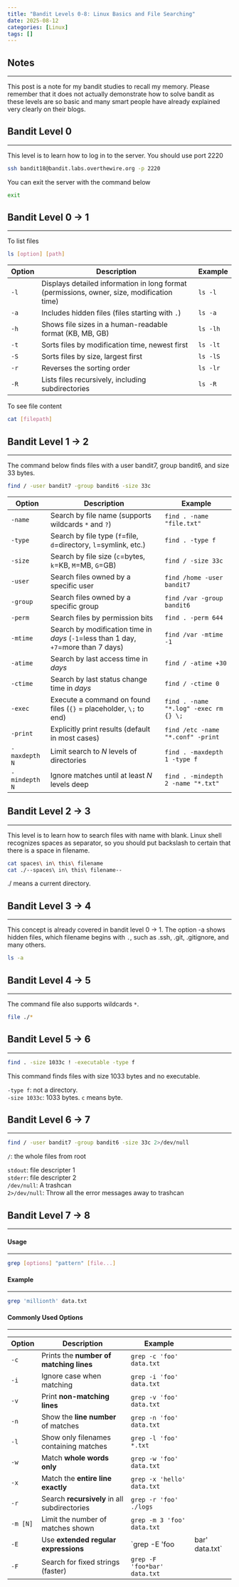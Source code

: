```yaml
---
title: "Bandit Levels 0-8: Linux Basics and File Searching"
date: 2025-08-12
categories: [Linux]
tags: []
---
```


## Notes
---
This post is a note for my bandit studies to recall my memory.
Please remember that it does not actually demonstrate how to solve bandit as these levels are so basic and many smart people have already explained very clearly on their blogs.

## Bandit Level 0
---
This level is to learn how to log in to the server.
You should use port 2220
```bash
ssh bandit18@bandit.labs.overthewire.org -p 2220
```

You can exit the server with the command below
```bash
exit
```

## Bandit Level 0 -> 1
---
To list files
```bash
ls [option] [path]
```

| Option | Description                                                                                | Example  |
| ------ | ------------------------------------------------------------------------------------------ | -------- |
| `-l`   | Displays detailed information in long format (permissions, owner, size, modification time) | `ls -l`  |
| `-a`   | Includes hidden files (files starting with `.`)                                            | `ls -a`  |
| `-h`   | Shows file sizes in a human-readable format (KB, MB, GB)                                   | `ls -lh` |
| `-t`   | Sorts files by modification time, newest first                                             | `ls -lt` |
| `-S`   | Sorts files by size, largest first                                                         | `ls -lS` |
| `-r`   | Reverses the sorting order                                                                 | `ls -lr` |
| `-R`   | Lists files recursively, including subdirectories                                          | `ls -R`  |

To see file content
```bash
cat [filepath]
```

## Bandit Level 1 -> 2
---
The command below finds files with a user bandit7, group bandit6, and size 33 bytes.

```bash
find / -user bandit7 -group bandit6 -size 33c
```

| Option        | Description                                                                         | Example                               |
| ------------- | ----------------------------------------------------------------------------------- | ------------------------------------- |
| `-name`       | Search by file name (supports wildcards `*` and `?`)                                | `find . -name "file.txt"`             |
| `-type`       | Search by file type (`f`=file, `d`=directory, `l`=symlink, etc.)                    | `find . -type f`                      |
| `-size`       | Search by file size (`c`=bytes, `k`=KB, `M`=MB, `G`=GB)                             | `find / -size 33c`                    |
| `-user`       | Search files owned by a specific user                                               | `find /home -user bandit7`            |
| `-group`      | Search files owned by a specific group                                              | `find /var -group bandit6`            |
| `-perm`       | Search files by permission bits                                                     | `find . -perm 644`                    |
| `-mtime`      | Search by modification time in *days* (`-1`=less than 1 day, `+7`=more than 7 days) | `find /var -mtime -1`                 |
| `-atime`      | Search by last access time in *days*                                                | `find / -atime +30`                   |
| `-ctime`      | Search by last status change time in *days*                                         | `find / -ctime 0`                     |
| `-exec`       | Execute a command on found files (`{}` = placeholder, `\;` to end)                  | `find . -name "*.log" -exec rm {} \;` |
| `-print`      | Explicitly print results (default in most cases)                                    | `find /etc -name "*.conf" -print`     |
| `-maxdepth N` | Limit search to *N* levels of directories                                           | `find . -maxdepth 1 -type f`          |
| `-mindepth N` | Ignore matches until at least *N* levels deep                                       | `find . -mindepth 2 -name "*.txt"`    |

## Bandit Level 2 -> 3
---
This level is to learn how to search files with name with blank. 
Linux shell recognizes spaces as separator, so you should put backslash to certain that there is a space in filename.

```bash
cat spaces\ in\ this\ filename
cat ./--spaces\ in\ this\ filename-- 
```

./ means a current directory.

## Bandit Level 3 -> 4
---
This concept is already covered in bandit level 0 -> 1. The option -a shows hidden files, which filename begins with `.`, such as .ssh, .git, .gitignore, and many others.

```bash
ls -a
```

## Bandit Level 4 -> 5
---
The command file also supports wildcards `*`.

```bash
file ./*
```

## Bandit Level 5 -> 6
---
```bash
find . -size 1033c ! -executable -type f
```
This command finds files with size 1033 bytes and no executable.

`-type f`: not a directory.  
`-size 1033c`: 1033 bytes. `c` means byte.  

## Bandit Level 6 -> 7
---
```bash
find / -user bandit7 -group bandit6 -size 33c 2>/dev/null
```

`/`: the whole files from root  

`stdout`: file descripter 1  
`stderr`: file descripter 2  
`/dev/null`: A trashcan  
`2>/dev/null`: Throw all the error messages away to trashcan  

## Bandit Level 7 -> 8
---
#### Usage
---
```bash
grep [options] "pattern" [file...]
```

#### Example
---
```bash
grep 'millionth' data.txt
```

#### Commonly Used Options
---

| Option   | Description                                  | Example                      |                 |
| -------- | -------------------------------------------- | ---------------------------- | --------------- |
| `-c`     | Prints the **number of matching lines**      | `grep -c 'foo' data.txt`     |                 |
| `-i`     | Ignore case when matching                    | `grep -i 'foo' data.txt`     |                 |
| `-v`     | Print **non-matching lines**                 | `grep -v 'foo' data.txt`     |                 |
| `-n`     | Show the **line number** of matches          | `grep -n 'foo' data.txt`     |                 |
| `-l`     | Show only filenames containing matches       | `grep -l 'foo' *.txt`        |                 |
| `-w`     | Match **whole words only**                   | `grep -w 'foo' data.txt`     |                 |
| `-x`     | Match the **entire line exactly**            | `grep -x 'hello' data.txt`   |                 |
| `-r`     | Search **recursively** in all subdirectories | `grep -r 'foo' ./logs`       |                 |
| `-m [N]` | Limit the number of matches shown            | `grep -m 3 'foo' data.txt`   |                 |
| `-E`     | Use **extended regular expressions**         | \`grep -E 'foo               | bar' data.txt\` |
| `-F`     | Search for fixed strings (faster)            | `grep -F 'foo*bar' data.txt` |                 |
